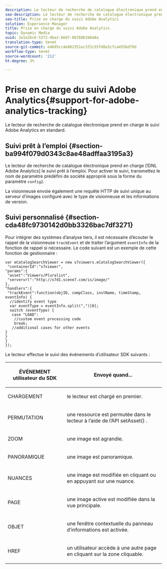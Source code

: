 ```yaml
---
description: Le lecteur de recherche de catalogue électronique prend en charge le suivi Adobe Analytics en standard.
seo-description: Le lecteur de recherche de catalogue électronique prend en charge le suivi Adobe Analytics en standard.
seo-title: Prise en charge du suivi Adobe Analytics
solution: Experience Manager
title: Prise en charge du suivi Adobe Analytics
topic: Dynamic Media
uuid: 2e1e2bc6-5372-4ba2-b6d7-8b760b1b0a8a
translation-type: tm+mt
source-git-commit: e4695cc4e882351ec3f2c55fd8a3cfca455bd79d
workflow-type: tm+mt
source-wordcount: '212'
ht-degree: 3%

---
```



# Prise en charge du suivi Adobe Analytics{#support-for-adobe-analytics-tracking}

Le lecteur de recherche de catalogue électronique prend en charge le suivi Adobe Analytics en standard.

## Suivi prêt à l’emploi {#section-ba994f079d0343c8ae48adffaa3195a3}

Le lecteur de recherche de catalogue électronique prend en charge [!DNL Adobe Analytics] le suivi prêt à l’emploi. Pour activer le suivi, transmettez le nom de paramètre prédéfini de société approprié sous la forme du paramètre `config2`.

La visionneuse envoie également une requête HTTP de suivi unique au serveur d’images configuré avec le type de visionneuse et les informations de version.

## Suivi personnalisé {#section-cda48fc9730142d0bb3326bac7df3271}

Pour intégrer des systèmes d’analyse tiers, il est nécessaire d’écouter le rappel de la visionneuse `trackEvent` et de traiter l’argument `eventInfo` de la fonction de rappel si nécessaire. Le code suivant est un exemple de cette fonction de gestionnaire :

```
var eCatalogSearchViewer = new s7viewers.eCatalogSearchViewer({ 
 "containerId":"s7viewer", 
"params":{ 
 "asset":"Viewers/Pluralist", 
 "serverurl":"http://s7d1.scene7.com/is/image/" 
}, 
"handlers":{ 
 "trackEvent":function(objID, compClass, instName, timeStamp, eventInfo) { 
  //identify event type 
  var eventType = eventInfo.split(",")[0]; 
  switch (eventType) { 
   case "LOAD": 
    //custom event processing code 
    break; 
   //additional cases for other events 
} 
} 
} 
});
```

Le lecteur effectue le suivi des événements d’utilisateur SDK suivants :

<table id="table_5D090E6614974D968E1A93B5727D859C"> 
 <thead> 
  <tr> 
   <th colname="col1" class="entry"> <p>ÉVÉNEMENT utilisateur du SDK </p> </th> 
   <th colname="col2" class="entry"> <p>Envoyé quand... </p> </th> 
  </tr> 
 </thead>
 <tbody> 
  <tr> 
   <td colname="col1"> <p> <span class="codeph"> CHARGEMENT </span> </p> </td> 
   <td colname="col2"> <p>le lecteur est chargé en premier. </p> </td> 
  </tr> 
  <tr> 
   <td colname="col1"> <p> <span class="codeph"> PERMUTATION </span> </p> </td> 
   <td colname="col2"> <p>une ressource est permutée dans le lecteur à l’aide de l’API <span class="codeph"> setAsset() </span>. </p> </td> 
  </tr> 
  <tr> 
   <td colname="col1"> <p> <span class="codeph"> ZOOM </span> </p> </td> 
   <td colname="col2"> <p> une image est agrandie. </p> </td> 
  </tr> 
  <tr> 
   <td colname="col1"> <p> <span class="codeph"> PANORAMIQUE </span> </p> </td> 
   <td colname="col2"> <p>une image est panoramique. </p> </td> 
  </tr> 
  <tr> 
   <td colname="col1"> <p> <span class="codeph"> NUANCES </span> </p> </td> 
   <td colname="col2"> <p> une image est modifiée en cliquant ou en appuyant sur une nuance. </p> </td> 
  </tr> 
  <tr> 
   <td colname="col1"> <p> <span class="codeph"> PAGE </span> </p> </td> 
   <td colname="col2"> <p> une image active est modifiée dans la vue principale. </p> </td> 
  </tr> 
  <tr> 
   <td colname="col1"> <p> <span class="codeph"> OBJET </span> </p> </td> 
   <td colname="col2"> <p>une fenêtre contextuelle du panneau d’informations est activée. </p> </td> 
  </tr> 
  <tr> 
   <td colname="col1"> <p> <span class="codeph"> HREF </span> </p> </td> 
   <td colname="col2"> <p>un utilisateur accède à une autre page en cliquant sur la zone cliquable. </p> </td> 
  </tr> 
 </tbody> 
</table>

